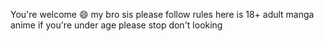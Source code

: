 You're welcome 😄 my bro sis please follow rules 
here is 18+ adult manga anime 
if you're under age please stop don't looking

